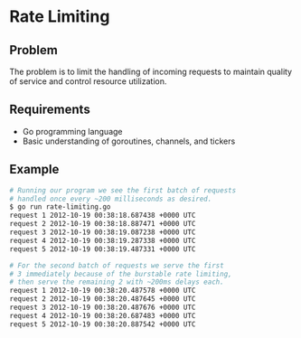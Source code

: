 # Rate Limiting

## Problem

The problem is to limit the handling of incoming requests to maintain quality of service and control resource utilization.

## Requirements

- Go programming language
- Basic understanding of goroutines, channels, and tickers

## Example

```sh
# Running our program we see the first batch of requests
# handled once every ~200 milliseconds as desired.
$ go run rate-limiting.go
request 1 2012-10-19 00:38:18.687438 +0000 UTC
request 2 2012-10-19 00:38:18.887471 +0000 UTC
request 3 2012-10-19 00:38:19.087238 +0000 UTC
request 4 2012-10-19 00:38:19.287338 +0000 UTC
request 5 2012-10-19 00:38:19.487331 +0000 UTC

# For the second batch of requests we serve the first
# 3 immediately because of the burstable rate limiting,
# then serve the remaining 2 with ~200ms delays each.
request 1 2012-10-19 00:38:20.487578 +0000 UTC
request 2 2012-10-19 00:38:20.487645 +0000 UTC
request 3 2012-10-19 00:38:20.487676 +0000 UTC
request 4 2012-10-19 00:38:20.687483 +0000 UTC
request 5 2012-10-19 00:38:20.887542 +0000 UTC
```
